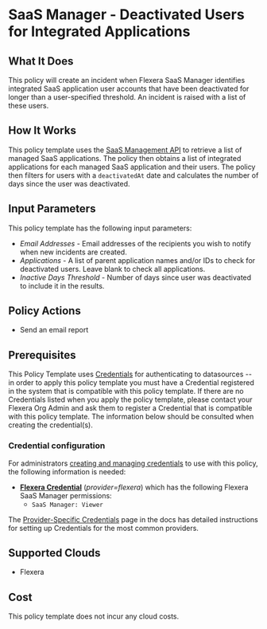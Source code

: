 # SaaS Manager - Deactivated Users for Integrated Applications

## What It Does

This policy will create an incident when Flexera SaaS Manager identifies integrated SaaS application user accounts that have been deactivated for longer than a user-specified threshold. An incident is raised with a list of these users.

## How It Works

This policy template uses the [SaaS Management API](https://developer.flexera.com/docs/api/saas/v1) to retrieve a list of managed SaaS applications. The policy then obtains a list of integrated applications for each managed SaaS application and their users. The policy then filters for users with a `deactivatedAt` date and calculates the number of days since the user was deactivated.

## Input Parameters

This policy template has the following input parameters:

- *Email Addresses* - Email addresses of the recipients you wish to notify when new incidents are created.
- *Applications* - A list of parent application names and/or IDs to check for deactivated users. Leave blank to check all applications.
- *Inactive Days Threshold* - Number of days since user was deactivated to include it in the results.

## Policy Actions

- Send an email report

## Prerequisites

This Policy Template uses [Credentials](https://docs.flexera.com/flexera/EN/Automation/ManagingCredentialsExternal.htm) for authenticating to datasources -- in order to apply this policy template you must have a Credential registered in the system that is compatible with this policy template. If there are no Credentials listed when you apply the policy template, please contact your Flexera Org Admin and ask them to register a Credential that is compatible with this policy template. The information below should be consulted when creating the credential(s).

### Credential configuration

For administrators [creating and managing credentials](https://docs.flexera.com/flexera/EN/Automation/ManagingCredentialsExternal.htm) to use with this policy, the following information is needed:

- [**Flexera Credential**](https://docs.flexera.com/flexera/EN/Automation/ProviderCredentials.htm) (*provider=flexera*) which has the following Flexera SaaS Manager permissions:
  - `SaaS Manager: Viewer`

The [Provider-Specific Credentials](https://docs.flexera.com/flexera/EN/Automation/ProviderCredentials.htm) page in the docs has detailed instructions for setting up Credentials for the most common providers.

## Supported Clouds

- Flexera

## Cost

This policy template does not incur any cloud costs.
